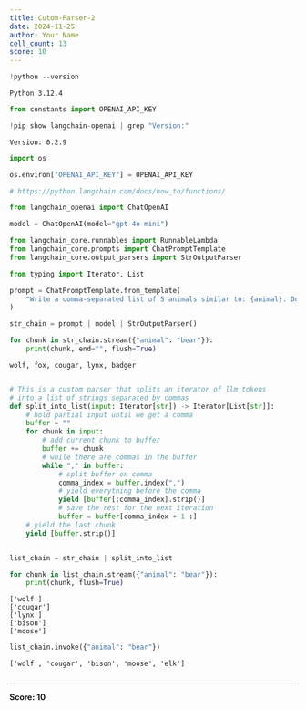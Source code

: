 ```yaml
---
title: Cutom-Parser-2
date: 2024-11-25
author: Your Name
cell_count: 13
score: 10
---
```


```python
!python --version
```

    Python 3.12.4



```python
from constants import OPENAI_API_KEY
```


```python
!pip show langchain-openai | grep "Version:"
```

    Version: 0.2.9



```python
import os
```


```python
os.environ["OPENAI_API_KEY"] = OPENAI_API_KEY
```


```python
# https://python.langchain.com/docs/how_to/functions/
```


```python
from langchain_openai import ChatOpenAI

model = ChatOpenAI(model="gpt-4o-mini")
```


```python
from langchain_core.runnables import RunnableLambda
from langchain_core.prompts import ChatPromptTemplate
from langchain_core.output_parsers import StrOutputParser
```


```python
from typing import Iterator, List

prompt = ChatPromptTemplate.from_template(
    "Write a comma-separated list of 5 animals similar to: {animal}. Do not include numbers"
)

str_chain = prompt | model | StrOutputParser()

for chunk in str_chain.stream({"animal": "bear"}):
    print(chunk, end="", flush=True)
```

    wolf, fox, cougar, lynx, badger


```python

```


```python
# This is a custom parser that splits an iterator of llm tokens
# into a list of strings separated by commas
def split_into_list(input: Iterator[str]) -> Iterator[List[str]]:
    # hold partial input until we get a comma
    buffer = ""
    for chunk in input:
        # add current chunk to buffer
        buffer += chunk
        # while there are commas in the buffer
        while "," in buffer:
            # split buffer on comma
            comma_index = buffer.index(",")
            # yield everything before the comma
            yield [buffer[:comma_index].strip()]
            # save the rest for the next iteration
            buffer = buffer[comma_index + 1 :]
    # yield the last chunk
    yield [buffer.strip()]


list_chain = str_chain | split_into_list

for chunk in list_chain.stream({"animal": "bear"}):
    print(chunk, flush=True)
```

    ['wolf']
    ['cougar']
    ['lynx']
    ['bison']
    ['moose']



```python
list_chain.invoke({"animal": "bear"})
```




    ['wolf', 'cougar', 'bison', 'moose', 'elk']




```python

```


---
**Score: 10**